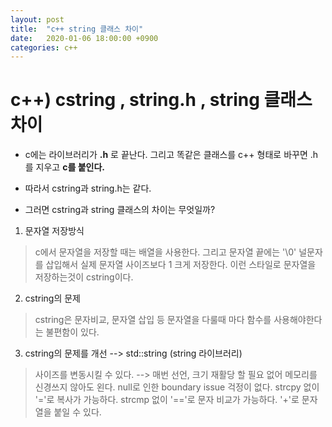 ```yaml
---
layout: post
title:  "c++ string 클래스 차이"
date:   2020-01-06 18:00:00 +0900
categories: c++
--- 
```


# c++) cstring , string.h , string 클래스 차이

- c에는 라이브러리가 __.h__ 로 끝난다. 그리고 똑같은 클래스를 c++ 형태로 바꾸면 .h를 지우고 __c를 붙인다.__

- 따라서 cstring과 string.h는 같다.

- 그러면 cstring과 string 클래스의 차이는 무엇일까?

1. 문자열 저장방식
> c에서 문자열을 저장할 때는 배열을 사용한다. 그리고 문자열 끝에는 '\0' 널문자를 삽입해서 실제 문자열 사이즈보다 1 크게 저장한다.
> 이런 스타일로 문자열을 저장하는것이 cstring이다.

2. cstring의 문제
> cstring은 문자비교, 문자열 삽입 등 문자열을 다룰때 마다 함수를 사용해야한다는 불편함이 있다.

3. cstring의 문제를 개선 --> std::string (string 라이브러리)
> 사이즈를 변동시킬 수 있다. --> 매번 선언, 크기 재활당 할 필요 없어 메모리를 신경쓰지 않아도 왼다.
> null로 인한 boundary issue 걱정이 없다.
> strcpy 없이 '='로 복사가 가능하다.
> strcmp 없이 '=='로 문자 비교가 가능하다.
> '+'로 문자열을 붙일 수 있다. 
